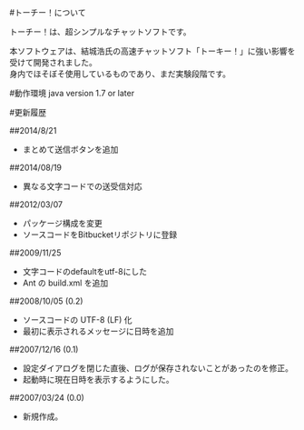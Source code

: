 ﻿#トーチー！について

トーチー！は、超シンプルなチャットソフトです。

本ソフトウェアは、結城浩氏の高速チャットソフト「トーキー！」に強い影響を受けて開発されました。  
身内でほそぼそ使用しているものであり、まだ実験段階です。

#動作環境
java version 1.7 or later

#更新履歴

##2014/8/21
* まとめて送信ボタンを追加

##2014/08/19
* 異なる文字コードでの送受信対応

##2012/03/07
* パッケージ構成を変更
* ソースコードをBitbucketリポジトリに登録

##2009/11/25
* 文字コードのdefaultをutf-8にした
* Ant の build.xml を追加

##2008/10/05 (0.2)
* ソースコードの UTF-8 (LF) 化
* 最初に表示されるメッセージに日時を追加

##2007/12/16 (0.1)
* 設定ダイアログを閉じた直後、ログが保存されないことがあったのを修正。
* 起動時に現在日時を表示するようにした。

##2007/03/24 (0.0)
* 新規作成。

